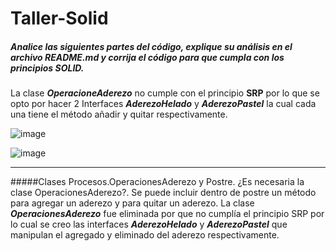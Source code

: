 # Taller-Solid
##### Analice las siguientes partes del código, explique su análisis en el archivo README.md y corrija el código para que cumpla con los principios SOLID.
La clase ***OperacioneAderezo*** no cumple con el principio **SRP** por lo que se opto por hacer 2 Interfaces ***AderezoHelado*** y ***AderezoPastel*** la cual cada una tiene el método añadir y quitar respectivamente.


![image](https://user-images.githubusercontent.com/74307558/121625846-e6db2400-ca39-11eb-81ca-29a2e86d6b76.png)


![image](https://user-images.githubusercontent.com/74307558/121625853-e9d61480-ca39-11eb-9610-441cda9c8c78.png)


------------

#####Clases Procesos.OperacionesAderezo y Postre. ¿Es necesaria la clase OperacionesAderezo?. Se puede incluir dentro de postre un método para agregar un aderezo y para quitar un aderezo.
La clase ***OperacionesAderezo*** fue eliminada por que no cumplía el principio SRP  por lo cual se creo las interfaces ***AderezoHelado*** y ***AderezoPastel*** que manipulan el agregado y eliminado del aderezo respectivamente.
